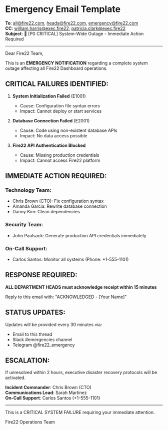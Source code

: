 # Emergency Email Template

**To**: all@fire22.com, heads@fire22.com, emergency@fire22.com  
**CC**: william.harris@exec.fire22, patricia.clark@exec.fire22  
**Subject**: 🚨 [P0 CRITICAL] System-Wide Outage - Immediate Action Required

---

Dear Fire22 Team,

This is an **EMERGENCY NOTIFICATION** regarding a complete system outage
affecting all Fire22 Dashboard operations.

## CRITICAL FAILURES IDENTIFIED:

1. **System Initialization Failed** (E1001)

   - Cause: Configuration file syntax errors
   - Impact: Cannot deploy or start services

2. **Database Connection Failed** (E2001)

   - Cause: Code using non-existent database APIs
   - Impact: No data access possible

3. **Fire22 API Authentication Blocked**
   - Cause: Missing production credentials
   - Impact: Cannot access Fire22 platform

## IMMEDIATE ACTION REQUIRED:

### Technology Team:

- Chris Brown (CTO): Fix configuration syntax
- Amanda Garcia: Rewrite database connection
- Danny Kim: Clean dependencies

### Security Team:

- John Paulsack: Generate production API credentials immediately

### On-Call Support:

- Carlos Santos: Monitor all systems (Phone: +1-555-1101)

## RESPONSE REQUIRED:

**ALL DEPARTMENT HEADS must acknowledge receipt within 15 minutes**

Reply to this email with: "ACKNOWLEDGED - [Your Name]"

## STATUS UPDATES:

Updates will be provided every 30 minutes via:

- Email to this thread
- Slack #emergencies channel
- Telegram @fire22_emergency

## ESCALATION:

If unresolved within 2 hours, executive disaster recovery protocols will be
activated.

**Incident Commander**: Chris Brown (CTO)  
**Communications Lead**: Sarah Martinez  
**On-Call Support**: Carlos Santos (+1-555-1101)

---

This is a CRITICAL SYSTEM FAILURE requiring your immediate attention.

Fire22 Operations Team
